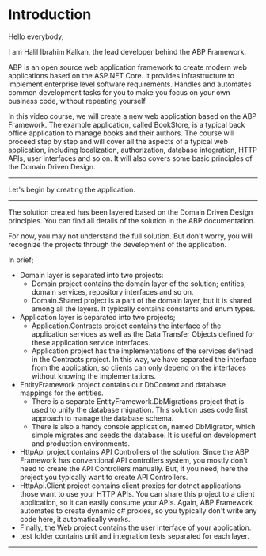 # Introduction

Hello everybody,

I am Halil İbrahim Kalkan, the lead developer behind the ABP Framework.

ABP is an open source web application framework to create modern web applications based on the ASP.NET Core. It provides infrastructure to implement enterprise level software requirements. Handles and automates common development tasks for you to make you focus on your own business code, without repeating yourself.

In this video course, we will create a new web application based on the ABP Framework. The example application, called BookStore, is a typical back office application to manage books and their authors. The course will proceed step by step and will cover all the aspects of a typical web application, including localization, authorization, database integration, HTTP APIs, user interfaces and so on. It will also covers some basic principles of the Domain Driven Design.

---------------------------------------

Let's begin by creating the application.

-------------

The solution created has been layered based on the Domain Driven Design principles. You can find all details of the solution in the ABP documentation.

For now, you may not understand the full solution. But don't worry, you will recognize the projects through the development of the application.

In brief;

* Domain layer is separated into two projects:
  * Domain project contains the domain layer of the solution; entities, domain services, repository interfaces and so on.
  * Domain.Shared project is a part of the domain layer, but it is shared among all the layers. It typically contains constants and enum types.
* Application layer is separated into two projects;
  * Application.Contracts project contains the interface of the application services as well as the Data Transfer Objects defined for these application service interfaces.
  * Application project has the implementations of the services defined in the Contracts project. In this way, we have separated the interface from the application, so clients can only depend on the interfaces without knowing the implementations.
* EntityFramework project contains our DbContext and database mappings for the entities.
  * There is a separate EntityFramework.DbMigrations project that is used to unify the database migration. This solution uses code first approach to manage the database schema.
  * There is also a handy console application, named DbMigrator, which simple migrates and seeds the database. It is useful on development and production environments.
* HttpApi project contains API Controllers of the solution. Since the ABP Framework has conventional API controllers system, you mostly don't need to create the API Controllers manually. But, if you need, here the project you typically want to create API Controllers.
* HttpApi.Client project contains client proxies for dotnet applications those want to use your HTTP APIs. You can share this project to a client application, so it can easily consume your APIs. Again, ABP Framework automates to create dynamic c# proxies, so you typically don't write any code here, it automatically works.
* Finally, the Web project contains the user interface of your application.
* test folder contains unit and integration tests separated for each layer.

-----------

